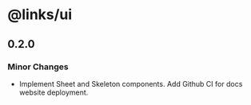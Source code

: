 # @links/ui

## 0.2.0

### Minor Changes

- Implement Sheet and Skeleton components.
  Add Github CI for docs website deployment.
